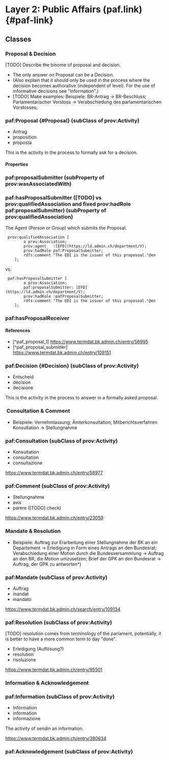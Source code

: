# Layer 2: Public Affairs (paf.link) {#paf-link}

## Classes

### Proposal & Decision
[TODO] Describe the binome of proposal and decision. 
* The only answer on Proposal can be a Decision.
* (Also explain that it should only be used in the process where the decision becomes authorative (independent of level). For the use of informative decisions see "Information".)
* [TODO] Make examples: Beispiele: BR-Antrag -> BR-Beschluss; Parlamentarischer Vorstoss -> Verabschiedung des parlamentarischen Vorstosses; 

### paf:Proposal {#Proposal} (subClass of prov:Activity)
* Antrag
* proposition
* proposta

This is the activity in the process to formally ask for a decision.

#### Properties

### paf:proposalSubmitter (subProperty of prov:wasAssociatedWith)

### paf:hasProposalSubmitter ([TODO] vs prov:qualifiedAssociation and fixed prov:hadRole paf:proposalSubmitter) (subProperty of prov:qualifiedAssociation)
The Agent (Person or Group) which submits the Proposal.

```turtle
 prov:qualifiedAssociation [
        a prov:Association;
        prov:agent   :[EFD](https://ld.admin.ch/department/V);
        prov:hadRole paf:ProposalSubmitter;
        rdfs:comment "The EDI is the issuer of this proposoal."@en
    ];
```

 vs.

```ttl
 paf:hasProposalSubmitter [
        a prov:Association;
        paf:proposalSubmitter: [EFD](https://ld.admin.ch/department/V);
        prov:hadRole :pafProposalSubmitter;
        rdfs:comment "The EDI is the issuer of this proposoal."@en
    ];
```

### paf:hasProposalReceiver

#### References
- [^paf_proposal_1] https://www.termdat.bk.admin.ch/entry/56995
- [^paf_proposal_submitter] https://www.termdat.bk.admin.ch/entry/109151








### paf:Decision {#Decision} (subClass of prov:Activity)
* Entscheid
* décision
* decisione

This is the activity in the process to answer in a formally asked proposal.


###  Consultation & Comment
* Beispiele: Vernehmlassung; Ämterkonsultation; Mitberichtsverfahren
Konsultation -> Stellungnahme 

### paf:Consultation (subClass of prov:Activity)
* Konsultation
* consultation
* consultazione


https://www.termdat.bk.admin.ch/entry/56977

### paf:Comment (subClass of prov:Activity)
* Stellungnahme
* avis
* parere ([TODO] check)


https://www.termdat.bk.admin.ch/entry/23059


### Mandate & Resolution

* Beispiele: Auftrag zur Erarbeitung einer Stellungnahme der BK an ein Departement -> Erledigung in Form eines Antrags an den Bundesrat; Verabschiedung einer Motion durch die Bundesversammlung -> Auftrag an den BR, die Motion umzusetzen; Brief der GPK an den Bundesrat -> Auftrag, der GPK zu antworten*)

### paf:Mandate (subClass of prov:Activity)
* Auftrag
* mandat
* mandato

https://www.termdat.bk.admin.ch/search/entry/109134
### paf:Resolution (subClass of prov:Activity)
[TODO] resolution comes from terminology of the parlament, potentially, it is better to have a more common term to day "done".
* Erledigung (Auflösung?)
* resolution
* risoluzione

https://www.termdat.bk.admin.ch/entry/95501


### Information & Acknowledgement

### paf:Information (subClass of prov:Activity)
* Information
* information
* informazione

The activity of sendin an information.

https://www.termdat.bk.admin.ch/entry/380634

### paf:Acknowledgement (subClass of prov:Activity)

